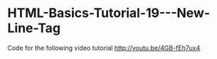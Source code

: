 HTML-Basics-Tutorial-19---New-Line-Tag
======================================

Code for the following video tutorial http://youtu.be/4GB-fEh7ux4

